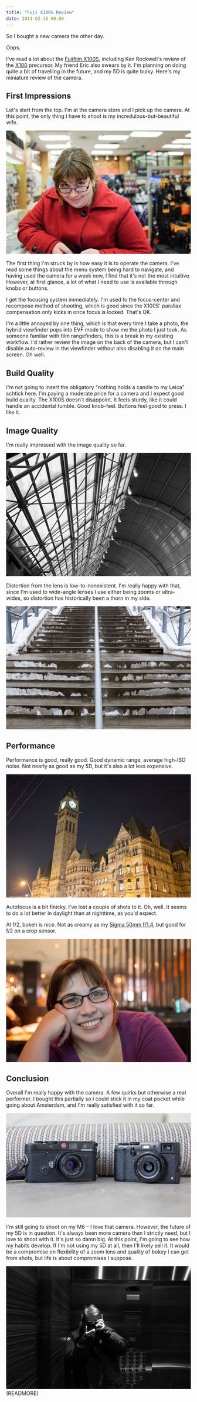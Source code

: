 ```yaml
---
title: "Fuji X100S Review"
date: 2014-02-18 00:00
---
```


So I bought a new camera the other day.

Oops.

I've read a lot about the [Fujifilm X100S](http://www.amazon.com/gp/product/B00ATM1MVA/ref=as_li_ss_tl?ie=UTF8&camp=1789&creative=390957&creativeASIN=B00ATM1MVA&linkCode=as2&tag=ashfur-20), including Ken Rockwell's review of the [X100](http://www.kenrockwell.com/fuji/x100.htm) precursor. My friend Eric also swears by it. I'm planning on doing quite a bit of travelling in the future, and my 5D is quite bulky. Here's my miniature review of the camera.

## First Impressions

Let's start from the top. I'm at the camera store and I pick up the camera. At this point, the only thing I have to shoot is my incredulous-but-beautiful wife.

 ![](/img/import/blog/fuji-x100s-review/1F066D9D9E5A4A02BD024FF07F71B8D3.jpg)

The first thing I'm struck by is how easy it is to operate the camera. I've read some things about the menu system being hard to navigate, and having used the camera for a week now, I find that it's not the most intuitive. However, at first glance, a lot of what I need to use is available through knobs or buttons.

I get the focusing system immediately. I'm used to the focus-center and recompose method of shooting, which is good since the X100S' parallax compensation only kicks in once focus is locked. That's OK.

I'm a little annoyed by one thing, which is that every time I take a photo, the hybrid viewfinder pops into EVF mode to show me the photo I just took. As someone familiar with film rangefinders, this is a break in my existing workflow. I'd rather review the image on the back of the camera, but I can't disable auto-review in the viewfinder without also disabling it on the main screen. Oh well.

## Build Quality

I'm not going to insert the obligatory "nothing holds a candle to my Leica" schtick here. I'm paying a moderate price for a camera and I expect good build quality. The X100S doesn't disappoint. It feels sturdy, like it could handle an accidental tumble. Good knob-feel. Buttons feel good to press. I like it.

## Image Quality

I'm really impressed with the image quality so far.

 ![](/img/import/blog/fuji-x100s-review/A242B9CA70F74D8BA3EBFEFA5099236E.jpg)

Distortion from the lens is low-to-nonexistent. I'm really happy with that, since I'm used to wide-angle lenses I use either being zooms or ultra-wides, so distortion has historically been a thorn in my side.

 ![](/img/import/blog/fuji-x100s-review/A774C29D587C4F368216F844D15F14C9.jpg)
## Performance

Performance is good, really good. Good dynamic range, average high-ISO noise. Not nearly as good as my 5D, but it's also a lot less expensive.

 ![](/img/import/blog/fuji-x100s-review/5A33842782B3479CAD50F8259FDC8FC3.jpg)

Autofocus is a bit finicky. I've lost a couple of shots to it. Oh, well. It seems to do a lot better in daylight than at nighttime, as you'd expect.

At f/2, bokeh is nice. Not as creamy as my [Sigma 50mm f/1.4](http://500px.com/photo/49617434), but good for f/2 on a crop sensor.

 ![](/img/import/blog/fuji-x100s-review/55153F9C69E943F8B5B50F29D4A0117F.jpg)
## Conclusion

Overall I'm really happy with the camera. A few quirks but otherwise a real performer. I bought this partially so I could stick it in my coat pocket while going about Amsterdam, and I'm really satisfied with it so far.

 ![](/img/import/blog/fuji-x100s-review/4FB59B021A604F95817092073CB08A47.jpg)

I'm still going to shoot on my M6 – I love that camera. However, the future of my 5D is in question. It's always been more camera than I strictly need, but I love to shoot with it. It's just so damn big. At this point, I'm going to see how my habits develop. If I'm not using my 5D at all, then I'll likely sell it. It would be a compromise on flexibility of a zoom lens and quality of bokey I can get from shots, but life is about compromises I suppose.

 ![](/img/import/blog/fuji-x100s-review/8D8EEC8BEBDD4033B0870633EB06BDFF.jpg)(READMORE)
